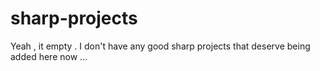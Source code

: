# sharp-projects
Yeah , it empty . I don't have any good sharp projects that deserve being added here now ...
